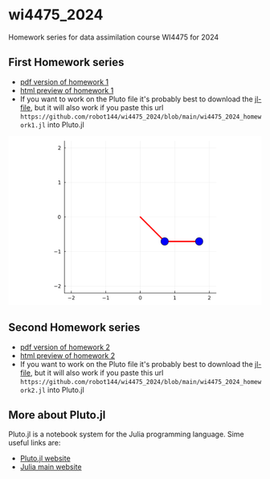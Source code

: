 # wi4475_2024
Homework series for data assimilation course WI4475 for 2024

## First Homework series
  - [pdf version of homework 1](https://raw.githubusercontent.com/robot144/wi4475_2024/main/wi4475_2024_homework1.pdf)
  - [html preview of homework 1](https://robot144.github.io/wi4475_2024/wi4475_2024_homework1.html)
  - If you want to work on the Pluto file it's probably best to download the [jl-file](https://github.com/robot144/wi4475_2024/blob/main/wi4475_2024_homework1.jl), but it will also work if you paste this url `https://github.com/robot144/wi4475_2024/blob/main/wi4475_2024_homework1.jl` into Pluto.jl

![Double pendulum](https://raw.githubusercontent.com/robot144/wi4475_2024/main/images/double_pendulum.gif)

## Second Homework series
  - [pdf version of homework 2](https://raw.githubusercontent.com/robot144/wi4475_2024/main/wi4475_2024_homework2.pdf)
  - [html preview of homework 2](https://robot144.github.io/wi4475_2024/wi4475_2024_homework2.html)
  - If you want to work on the Pluto file it's probably best to download the [jl-file](https://github.com/robot144/wi4475_2024/blob/main/wi4475_2024_homework2.jl), but it will also work if you paste this url `https://github.com/robot144/wi4475_2024/blob/main/wi4475_2024_homework2.jl` into Pluto.jl

## More about Pluto.jl

Pluto.jl is a notebook system for the Julia programming language. Sime useful links are:
- [Pluto.jl website](https://plutojl.org/)
- [Julia main website](https://julialang.org/)
